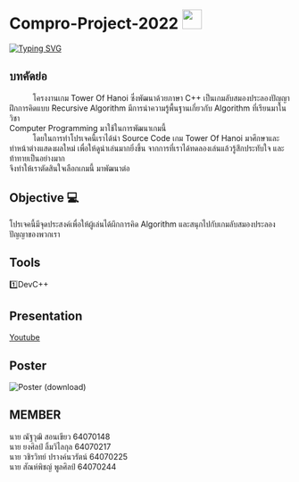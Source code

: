 # Compro-Project-2022 <img src="https://media.giphy.com/media/hvRJCLFzcasrR4ia7z/giphy.gif" width="35">
> 
[![Typing SVG](https://readme-typing-svg.herokuapp.com/?font=Kanit&color=22F4FB&multiline=true&height=150&lines=Tower+of+Hanoi;%E0%B9%80%E0%B8%81%E0%B8%A1%E0%B8%9D%E0%B8%B6%E0%B8%81%E0%B8%AA%E0%B8%A1%E0%B8%AD%E0%B8%87%E0%B8%9B%E0%B8%A3%E0%B8%B0%E0%B8%A5%E0%B8%AD%E0%B8%87%E0%B8%9B%E0%B8%B1%E0%B8%8D%E0%B8%8D%E0%B8%B2;%E0%B8%97%E0%B8%B5%E0%B9%88%E0%B8%88%E0%B8%B0%E0%B8%97%E0%B8%B3%E0%B9%83%E0%B8%AB%E0%B9%89%E0%B8%84%E0%B8%B8%E0%B8%93%E0%B9%84%E0%B8%94%E0%B9%89%E0%B8%9D%E0%B8%B6%E0%B8%81%E0%B8%81%E0%B8%B2%E0%B8%A3%E0%B8%84%E0%B8%B4%E0%B8%94+Algorithm)](https://git.io/typing-svg)
## บทคัดย่อ
   &emsp;&emsp;&emsp;โครงงานเกม Tower Of Hanoi ซึ่งพัฒนาด้วยภาษา C++ เป็นเกมลับสมองประลองปัญญา<br>
   ฝึกการคิดแบบ Recursive Algorithm มีการนำความรู้พื้นฐานเกี่ยวกับ Algorithm ที่เรียนมาในวิชา  <br>
   Computer Programming มาใช้ในการพัฒนาเกมนี้<br>
   &emsp;&emsp;&emsp;โดยในการทำโปรเจคนี้เราได้นำ Source Code เกม Tower Of Hanoi มาศึกษาและ<br>
   ทำหน้าต่างแสดงผลใหม่ เพื่อให้ดูน่าเล่นมากยิ่งขึ้น จากการที่เราได้ทดลองเล่นแล้วรู้สึกประทับใจ และท้าทายเป็นอย่างมาก<br>
   จึงทำให้เราตัดสินใจเลือกเกมนี้ มาพัฒนาต่อ
## Objective 💻
โปรเจคนี้มีจุดประสงค์เพื่อให้ผู้เล่นได้ผึกการคิด Algorithm และสนุกไปกับเกมลับสมองประลองปัญญาของพวกเรา

## Tools
1️⃣DevC++ <br>
## Presentation
 [Youtube](https://youtu.be/VNbDjUn00YE)
## Poster
 ![Poster (download)](https://media.discordapp.net/attachments/934094889669492766/974247607587201034/unknown.png?width=497&height=703)


## MEMBER
นาย ณัฐวุฒิ สอนเขียว 64070148 <br>
นาย ยงศิลป์ ลิ้มวิไลกุล 64070217 <br>
นาย วชิรวิทย์ ปรางค์นวรัตน์ 64070225 <br>
นาย สัณห์พิชญ์ พูลศิลป์ 64070244 <br>
